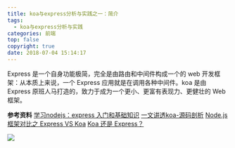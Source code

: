 ```yaml
---
title: koa与express分析与实践之一：简介
tags:
  - koa与express分析与实践
categories: 前端
top: false
copyright: true
date: 2018-07-04 15:14:17
---
```

Express 是一个自身功能极简，完全是由路由和中间件构成一个的 web 开发框架：从本质上来说，一个 Express 应用就是在调用各种中间件。koa 是由 Express 原班人马打造的，致力于成为一个更小、更富有表现力、更健壮的 Web 框架。
<!--more-->

**参考资料**
[学习nodejs：express 入门和基础知识](http://caibaojian.com/express-basic.html)
[一文讲透koa-源码剖析](https://juejin.im/entry/59e747f0f265da431c6f668e)
[Node.js 框架对比之 Express VS Koa](https://juejin.im/entry/58a11f61128fe1005823a257)
[Koa 还是 Express？](https://cnodejs.org/topic/55815f28395a0c1812f18257)


![](http://oankigr4l.bkt.clouddn.com/wexin.png)
